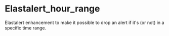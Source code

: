 # Elastalert_hour_range

Elastalert enhancement to make it possible to drop an alert if it's (or not) in a specific time range.

